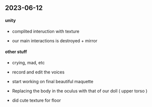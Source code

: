 ## 2023-06-12

#### unity

- complited interuction with texture

- our main interactions is destroyed + mirror

#### other stuff

- crying, mad, etc

- record and edit the voices

- start working on final beautiful maquette

- Replacing the body in the oculus with that of our doll ( upper torso )

- did cute texture for floor
